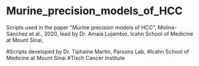 # Murine_precision_models_of_HCC
Scripts used in the paper "Murine precision models of HCC", Molina-Sánchez et al., 2020, lead by Dr. Amaia Lujambio, Icahn School of Medicine at Mount Sinai, 


#Scripts developed by Dr. Tiphaine Martin, Parsons Lab, 
#Icahn School of Medicine at Mount Sinai
#Tisch Cancer Institute
